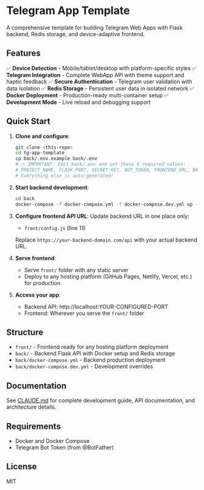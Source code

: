 # Telegram App Template

A comprehensive template for building Telegram Web Apps with Flask backend, Redis storage, and device-adaptive frontend.

## Features

✅ **Device Detection** - Mobile/tablet/desktop with platform-specific styles
✅ **Telegram Integration** - Complete WebApp API with theme support and haptic feedback
✅ **Secure Authentication** - Telegram user validation with data isolation
✅ **Redis Storage** - Persistent user data in isolated network
✅ **Docker Deployment** - Production-ready multi-container setup
✅ **Development Mode** - Live reload and debugging support

## Quick Start

1. **Clone and configure**:
   ```bash
   git clone <this-repo>
   cd tg-app-template
   cp back/.env.example back/.env
   # ⚠️ IMPORTANT: Edit back/.env and set these 6 required values:
   # PROJECT_NAME, FLASK_PORT, SECRET_KEY, BOT_TOKEN, FRONTEND_URL, BACKEND_URL
   # Everything else is auto-generated!
   ```

2. **Start backend development**:
   ```bash
   cd back
   docker-compose -f docker-compose.yml -f docker-compose.dev.yml up --build
   ```

3. **Configure frontend API URL**:
   Update backend URL in one place only:
   - `front/config.js` (line 11)

   Replace `https://your-backend-domain.com/api` with your actual backend URL.

4. **Serve frontend**:
   - Serve `front/` folder with any static server
   - Deploy to any hosting platform (GitHub Pages, Netlify, Vercel, etc.) for production

5. **Access your app**:
   - Backend API: http://localhost:YOUR-CONFIGURED-PORT
   - Frontend: Wherever you serve the `front/` folder

## Structure

- `front/` - Frontend ready for any hosting platform deployment
- `back/` - Backend Flask API with Docker setup and Redis storage
- `back/docker-compose.yml` - Backend production deployment
- `back/docker-compose.dev.yml` - Development overrides

## Documentation

See [CLAUDE.md](CLAUDE.md) for complete development guide, API documentation, and architecture details.

## Requirements

- Docker and Docker Compose
- Telegram Bot Token (from @BotFather)

## License

MIT